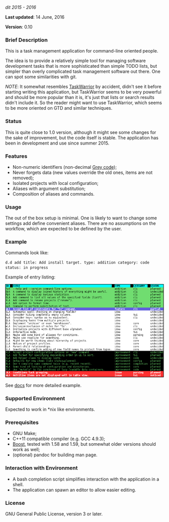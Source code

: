 _dit_
_2015 - 2016_

**Last updated**: 14 June, 2016

**Version**: 0.10

### Brief Description ###

This is a task management application for command-line oriented people.

The idea is to provide a relatively simple tool for managing software
development tasks that is more sophisticated than simple TODO lists, but simpler
than overly complicated task management software out there.  One can spot some
similarities with git.

_NOTE_: It somewhat resembles [TaskWarrior][1] by accident, didn't see it before
starting writing this application, but TaskWarrior seems to be very powerful and
should be more popular than it is, it's just that lists or search results didn't
include it.  So the reader might want to use TaskWarrior, which seems to be more
oriented on GTD and similar techniques.

### Status ###

This is quite close to 1.0 version, although it might see some changes for the
sake of improvement, but the code itself is stable.  The application has been in
development and use since summer 2015.

### Features ###

* Non-numeric identifiers (non-decimal [Grey code][2]);
* Never forgets data (new values override the old ones, items are not removed);
* Isolated projects with local configuration;
* Aliases with argument substitution;
* Composition of aliases and commands.

### Usage ###

The out of the box setup is minimal.  One is likely to want to change some
settings add define convenient aliases.  There are no assumptions on the
workflow, which are expected to be defined by the user.

### Example ###

Commands look like:

```
d.d add title: Add install target. type: addition category: code status: in progress
```

Example of entry listing:

![Entry listing](data/dit.png)

See [docs](docs/08-example.md) for more detailed example.

### Supported Environment ###

Expected to work in \*nix like environments.

### Prerequisites ###

* GNU Make;
* C++11 compatible compiler (e.g. GCC 4.9.3);
* [Boost][3], tested with 1.58 and 1.59, but somewhat older versions should work
  as well;
* (optional) pandoc for building man page.

### Interaction with Environment ###

* A bash completion script simplifies interaction with the application in a
  shell.
* The application can spawn an editor to allow easier editing.

### License ###

GNU General Public License, version 3 or later.


[1]: http://taskwarrior.org/
[2]: https://en.wikipedia.org/wiki/Grey_code
[3]: http://www.boost.org/
